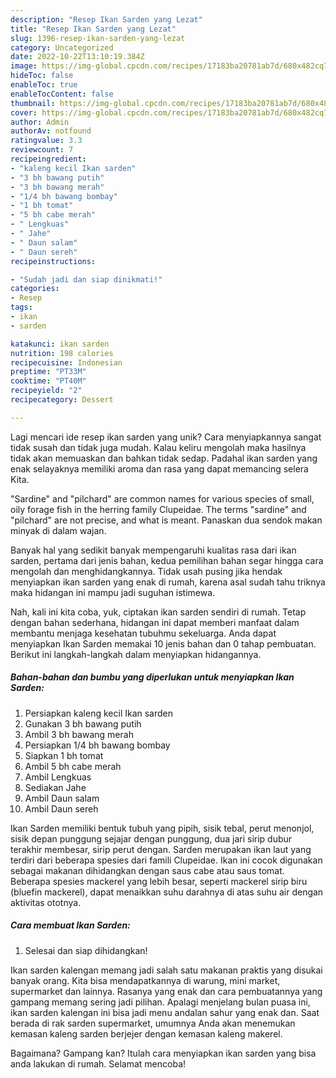 ```yaml
---
description: "Resep Ikan Sarden yang Lezat"
title: "Resep Ikan Sarden yang Lezat"
slug: 1396-resep-ikan-sarden-yang-lezat
category: Uncategorized
date: 2022-10-22T13:10:19.384Z
image: https://img-global.cpcdn.com/recipes/17183ba20781ab7d/680x482cq70/ikan-sarden-foto-resep-utama.jpg
hideToc: false
enableToc: true
enableTocContent: false
thumbnail: https://img-global.cpcdn.com/recipes/17183ba20781ab7d/680x482cq70/ikan-sarden-foto-resep-utama.jpg
cover: https://img-global.cpcdn.com/recipes/17183ba20781ab7d/680x482cq70/ikan-sarden-foto-resep-utama.jpg
author: Admin
authorAv: notfound
ratingvalue: 3.3
reviewcount: 7
recipeingredient:
- "kaleng kecil Ikan sarden"
- "3 bh bawang putih"
- "3 bh bawang merah"
- "1/4 bh bawang bombay"
- "1 bh tomat"
- "5 bh cabe merah"
- " Lengkuas"
- " Jahe"
- " Daun salam"
- " Daun sereh"
recipeinstructions:

- "Sudah jadi dan siap dinikmati!"
categories:
- Resep
tags:
- ikan
- sarden

katakunci: ikan sarden 
nutrition: 198 calories
recipecuisine: Indonesian
preptime: "PT33M"
cooktime: "PT40M"
recipeyield: "2"
recipecategory: Dessert

---
```





Lagi mencari ide resep ikan sarden yang unik? Cara menyiapkannya sangat tidak susah dan tidak juga mudah. Kalau keliru mengolah maka hasilnya tidak akan memuaskan dan bahkan tidak sedap. Padahal ikan sarden yang enak selayaknya memiliki aroma dan rasa yang dapat memancing selera Kita.





&#34;Sardine&#34; and &#34;pilchard&#34; are common names for various species of small, oily forage fish in the herring family Clupeidae. The terms &#34;sardine&#34; and &#34;pilchard&#34; are not precise, and what is meant. Panaskan dua sendok makan minyak di dalam wajan.

Banyak hal yang sedikit banyak mempengaruhi kualitas rasa dari ikan sarden, pertama dari jenis bahan, kedua pemilihan bahan segar hingga cara mengolah dan menghidangkannya. Tidak usah pusing jika hendak menyiapkan ikan sarden yang enak di rumah, karena asal sudah tahu triknya maka hidangan ini mampu jadi suguhan istimewa.






Nah, kali ini kita coba, yuk, ciptakan ikan sarden sendiri di rumah. Tetap dengan bahan sederhana, hidangan ini dapat memberi manfaat dalam membantu menjaga kesehatan tubuhmu sekeluarga. Anda dapat menyiapkan Ikan Sarden memakai 10 jenis bahan dan 0 tahap pembuatan. Berikut ini langkah-langkah dalam menyiapkan hidangannya.

<!--inarticleads1-->

##### Bahan-bahan dan bumbu yang diperlukan untuk menyiapkan Ikan Sarden:

1. Persiapkan kaleng kecil Ikan sarden
1. Gunakan 3 bh bawang putih
1. Ambil 3 bh bawang merah
1. Persiapkan 1/4 bh bawang bombay
1. Siapkan 1 bh tomat
1. Ambil 5 bh cabe merah
1. Ambil  Lengkuas
1. Sediakan  Jahe
1. Ambil  Daun salam
1. Ambil  Daun sereh


Ikan Sarden memiliki bentuk tubuh yang pipih, sisik tebal, perut menonjol, sisik depan punggung sejajar dengan punggung, dua jari sirip dubur terakhir membesar, sirip perut dengan. Sarden merupakan ikan laut yang terdiri dari beberapa spesies dari famili Clupeidae. Ikan ini cocok digunakan sebagai makanan dihidangkan dengan saus cabe atau saus tomat. Beberapa spesies mackerel yang lebih besar, seperti mackerel sirip biru (bluefin mackerel), dapat menaikkan suhu darahnya di atas suhu air dengan aktivitas ototnya. 

<!--inarticleads2-->

##### Cara membuat Ikan Sarden:


1. Selesai dan siap dihidangkan!

Ikan sarden kalengan memang jadi salah satu makanan praktis yang disukai banyak orang. Kita bisa mendapatkannya di warung, mini market, supermarket dan lainnya. Rasanya yang enak dan cara pembuatannya yang gampang memang sering jadi pilihan. Apalagi menjelang bulan puasa ini, ikan sarden kalengan ini bisa jadi menu andalan sahur yang enak dan. Saat berada di rak sarden supermarket, umumnya Anda akan menemukan kemasan kaleng sarden berjejer dengan kemasan kaleng makerel. 

Bagaimana? Gampang kan? Itulah cara menyiapkan ikan sarden yang bisa anda lakukan di rumah. Selamat mencoba!

